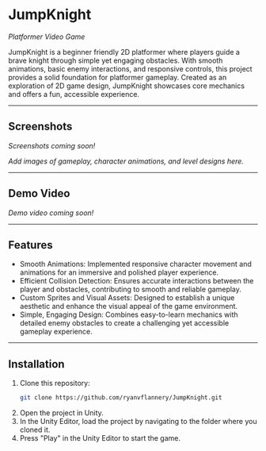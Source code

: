 # JumpKnight

*Platformer Video Game*

JumpKnight is a beginner friendly 2D platformer where players guide a brave knight through simple yet engaging obstacles. With smooth animations, basic enemy interactions, and responsive controls, this project provides a solid foundation for platformer gameplay. Created as an exploration of 2D game design, JumpKnight showcases core mechanics and offers a fun, accessible experience.

---

## Screenshots

*Screenshots coming soon!*

_Add images of gameplay, character animations, and level designs here._

---

## Demo Video

*Demo video coming soon!*

---

## Features

- Smooth Animations: Implemented responsive character movement and animations for an immersive and polished player experience.
- Efficient Collision Detection: Ensures accurate interactions between the player and obstacles, contributing to smooth and reliable gameplay.
- Custom Sprites and Visual Assets: Designed to establish a unique aesthetic and enhance the visual appeal of the game environment.
- Simple, Engaging Design: Combines easy-to-learn mechanics with detailed enemy obstacles to create a challenging yet accessible gameplay experience.

---

## Installation

1. Clone this repository:
   ```bash
   git clone https://github.com/ryanvflannery/JumpKnight.git
2. Open the project in Unity.
3. In the Unity Editor, load the project by navigating to the folder where you cloned it.
4. Press "Play" in the Unity Editor to start the game.

